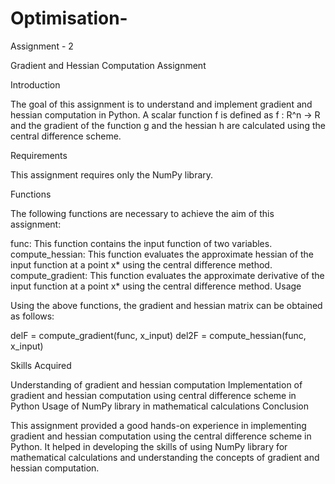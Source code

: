 # Optimisation-
Assignment - 2

Gradient and Hessian Computation Assignment

Introduction

The goal of this assignment is to understand and implement gradient and hessian computation in Python. A scalar function f is defined as f : R^n → R and the gradient of the function g and the hessian h are calculated using the central difference scheme.

Requirements

This assignment requires only the NumPy library.

Functions

The following functions are necessary to achieve the aim of this assignment:

func: This function contains the input function of two variables.
compute_hessian: This function evaluates the approximate hessian of the input function at a point x* using the central difference method.
compute_gradient: This function evaluates the approximate derivative of the input function at a point x* using the central difference method.
Usage

Using the above functions, the gradient and hessian matrix can be obtained as follows:

delF = compute_gradient(func, x_input)
del2F = compute_hessian(func, x_input)


Skills Acquired

Understanding of gradient and hessian computation
Implementation of gradient and hessian computation using central difference scheme in Python
Usage of NumPy library in mathematical calculations
Conclusion

This assignment provided a good hands-on experience in implementing gradient and hessian computation using the central difference scheme in Python. It helped in developing the skills of using NumPy library for mathematical calculations and understanding the concepts of gradient and hessian computation.


